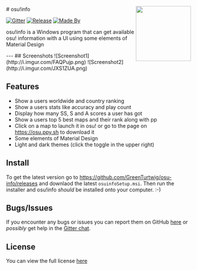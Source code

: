 <img src="http://i.imgur.com/ZYuyohN.png" align="right" height="150" width="150" />
# osu!info

[![Gitter](https://badges.gitter.im/GreenTurtwig/osu-info.svg)](https://gitter.im/GreenTurtwig/osu-info?utm_source=badge&utm_medium=badge&utm_campaign=pr-badge&utm_content=badge)
[![Release](https://img.shields.io/github/release/greenturtwig/osu-info.svg)](https://github.com/GreenTurtwig/osu-info/releases)
[![Made By](https://img.shields.io/badge/made%20by-GreenTurtwig%20%26%20Alipoodle-orange.svg)](https://github.com/GreenTurtwig/osu-info)
<p>osu!info is a Windows program that can get available osu! information with a UI using some elements of Material Design</p>
---
## Screenshots
![Screenshot1](http://i.imgur.com/FAQPujp.png) ![Screenshot2](http://i.imgur.com/JXS1ZUA.png)

## Features
- Show a users worldwide and country ranking
- Show a users stats like accuracy and play count
- Display how many SS, S and A scores a user has got
- Show a users top 5 best maps and their rank along with pp
- Click on a map to launch it in osu! or go to the page on https://osu.ppy.sh to download it
- Some elements of Material Design
- Light and dark themes (click the toggle in the upper right)

## Install
To get the latest version go to https://github.com/GreenTurtwig/osu-info/releases and downlaod the latest `osuinfoSetup.msi`. Then run the installer and osu!info *should* be installed onto your computer. :-)

## Bugs/Issues
If you encounter any bugs or issues you can report them on GitHub [here](https://github.com/GreenTurtwig/osu-info/issues) or *possibly* get help in the [Gitter chat](https://gitter.im/GreenTurtwig/osu-info).

## License
You can view the full license [here](https://github.com/GreenTurtwig/osu-info/blob/master/LICENSE.txt)
